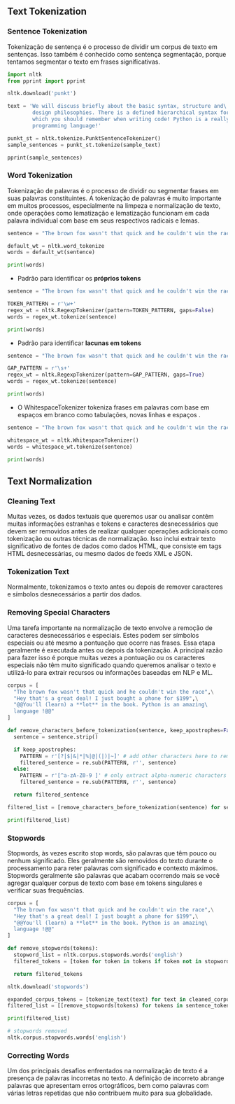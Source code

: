 ## Text Tokenization

### Sentence Tokenization

Tokenização de sentença é o processo de dividir um corpus de texto em sentenças. Isso também é conhecido como sentença segmentação, porque tentamos segmentar o texto em frases significativas.

```py
import nltk
from pprint import pprint

nltk.download('punkt')

text = 'We will discuss briefly about the basic syntax, structure and\
        design philosophies. There is a defined hierarchical syntax for Python code\
        which you should remember when writing code! Python is a really powerful\
        programming language!'

punkt_st = nltk.tokenize.PunktSentenceTokenizer()
sample_sentences = punkt_st.tokenize(sample_text)

pprint(sample_sentences)
```

### Word Tokenization

Tokenização de palavras é o processo de dividir ou segmentar frases em suas palavras constituintes. A tokenização de palavras é muito importante em muitos processos, especialmente na limpeza e normalização de texto, onde operações como lematização e lematização funcionam em cada palavra individual com base em seus respectivos radicais e lemas.

```py
sentence = "The brown fox wasn't that quick and he couldn't win the race"

default_wt = nltk.word_tokenize
words = default_wt(sentence)

print(words)
```

* Padrão para identificar os **próprios tokens**

```py
sentence = "The brown fox wasn't that quick and he couldn't win the race"

TOKEN_PATTERN = r'\w+'
regex_wt = nltk.RegexpTokenizer(pattern=TOKEN_PATTERN, gaps=False)
words = regex_wt.tokenize(sentence)

print(words)
```

* Padrão para identificar **lacunas em tokens**

```py
sentence = "The brown fox wasn't that quick and he couldn't win the race"

GAP_PATTERN = r'\s+'
regex_wt = nltk.RegexpTokenizer(pattern=GAP_PATTERN, gaps=True)
words = regex_wt.tokenize(sentence)

print(words)
```

* O WhitespaceTokenizer tokeniza frases em palavras com base em espaços em branco como tabulações, novas linhas e espaços .

```py
sentence = "The brown fox wasn't that quick and he couldn't win the race"

whitespace_wt = nltk.WhitespaceTokenizer()
words = whitespace_wt.tokenize(sentence)

print(words)
```

## Text Normalization

### Cleaning Text

Muitas vezes, os dados textuais que queremos usar ou analisar contêm muitas informações estranhas e tokens e caracteres desnecessários que devem ser removidos antes de realizar qualquer operações adicionais como tokenização ou outras técnicas de normalização. Isso inclui extrair texto significativo de fontes de dados como dados HTML, que consiste em tags HTML desnecessárias, ou mesmo dados de feeds XML e JSON.

### Tokenization Text

Normalmente, tokenizamos o texto antes ou depois de remover caracteres e símbolos desnecessários a partir dos dados.

### Removing Special Characters

Uma tarefa importante na normalização de texto envolve a remoção de caracteres desnecessários e especiais. Estes podem ser símbolos especiais ou até mesmo a pontuação que ocorre nas frases. Essa etapa geralmente é executada antes ou depois da tokenização. A principal razão para fazer isso é porque muitas vezes a pontuação ou os caracteres especiais não têm muito significado quando queremos analisar o texto e utilizá-lo para extrair recursos ou informações baseadas em NLP e ML.

```py
corpus = [
  "The brown fox wasn't that quick and he couldn't win the race",\
  "Hey that's a great deal! I just bought a phone for $199",\
  "@@You'll (learn) a **lot** in the book. Python is an amazing\
  language !@@"
]

def remove_characters_before_tokenization(sentence, keep_apostrophes=False):
  sentence = sentence.strip()

  if keep_apostrophes:
    PATTERN = r'[?|$|&|*|%|@|(|)|~]' # add other characters here to remove them
    filtered_sentence = re.sub(PATTERN, r'', sentence)
  else:
    PATTERN = r'[^a-zA-Z0-9 ]' # only extract alpha-numeric characters
    filtered_sentence = re.sub(PATTERN, r'', sentence)

  return filtered_sentence

filtered_list = [remove_characters_before_tokenization(sentence) for sentence in corpus]

print(filtered_list)
```

### Stopwords

Stopwords, às vezes escrito stop words, são palavras que têm pouco ou nenhum significado. Eles geralmente são removidos do texto durante o processamento para reter palavras com significado e contexto máximos. Stopwords geralmente são palavras que acabam ocorrendo mais se você agregar qualquer corpus de texto com base em tokens singulares e verificar suas frequências.

```py
corpus = [
  "The brown fox wasn't that quick and he couldn't win the race",\
  "Hey that's a great deal! I just bought a phone for $199",\
  "@@You'll (learn) a **lot** in the book. Python is an amazing\
  language !@@"
]

def remove_stopwords(tokens):
  stopword_list = nltk.corpus.stopwords.words('english')
  filtered_tokens = [token for token in tokens if token not in stopword_list]

  return filtered_tokens

nltk.download('stopwords')

expanded_corpus_tokens = [tokenize_text(text) for text in cleaned_corpus]
filtered_list = [[remove_stopwords(tokens) for tokens in sentence_tokens] for sentence_tokens in expanded_corpus_tokens]

print(filtered_list)

# stopwords removed
nltk.corpus.stopwords.words('english')
```

### Correcting Words

Um dos principais desafios enfrentados na normalização de texto é a presença de palavras incorretas no texto. A definição de incorreto abrange palavras que apresentam erros ortográficos, bem como palavras com várias letras repetidas que não contribuem muito para sua globalidade.